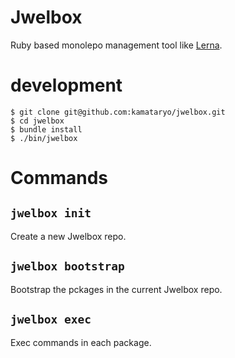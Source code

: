 # Jwelbox

Ruby based monolepo management tool like [Lerna](https://lernajs.io/).

# development

```shell
$ git clone git@github.com:kamataryo/jwelbox.git
$ cd jwelbox
$ bundle install
$ ./bin/jwelbox
```

# Commands

## `jwelbox init`

Create a new Jwelbox repo.

## `jwelbox bootstrap`

Bootstrap the pckages in the current Jwelbox repo.

## `jwelbox exec`

Exec commands in each package.
